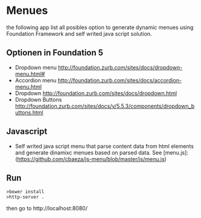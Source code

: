 # Menues

the following app list all posibles option to generate dynamic menues using Foundation Framework and self writed java script solution.

## Optionen in Foundation 5 
- Dropdown menu
http://foundation.zurb.com/sites/docs/dropdown-menu.html#
- Accordion menu
http://foundation.zurb.com/sites/docs/accordion-menu.html
- Dropdown
http://foundation.zurb.com/sites/docs/dropdown.html
- Dropdown Buttons
http://foundation.zurb.com/sites/docs/v/5.5.3/components/dropdown_buttons.html

## Javascript  
- Self writed java script menu that parse content data from html elements and generate dinamixc menues based on parsed data. See [menu.js]:(https://github.com/cbaeza/js-menu/blob/master/js/menu.js)

## Run
	>bower install
	>http-server .
	
then go to http://localhost:8080/	

